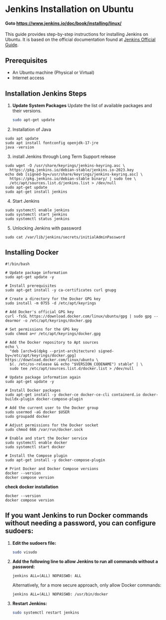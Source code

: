 # Jenkins Installation on Ubuntu  
#### Goto https://www.jenkins.io/doc/book/installing/linux/

This guide provides step-by-step instructions for installing Jenkins on Ubuntu. It is based on the official documentation found at [Jenkins Official Guide](https://www.jenkins.io/doc/book/installing/linux/).

## Prerequisites

- An Ubuntu machine (Physical or Virtual)
- Internet access

## Installation Jenkins Steps

1. **Update System Packages**
   Update the list of available packages and their versions.
   ```bash
   sudo apt-get update
   ```

2. Installation of Java

```
sudo apt update
sudo apt install fontconfig openjdk-17-jre
java -version

```

3.  install Jenkins through Long Term Support release

```
sudo wget -O /usr/share/keyrings/jenkins-keyring.asc \
  https://pkg.jenkins.io/debian-stable/jenkins.io-2023.key
echo deb [signed-by=/usr/share/keyrings/jenkins-keyring.asc] \
  https://pkg.jenkins.io/debian-stable binary/ | sudo tee \
  /etc/apt/sources.list.d/jenkins.list > /dev/null
sudo apt-get update
sudo apt-get install jenkins
```



4.  Start Jenkins


```
sudo systemctl enable jenkins
sudo systemctl start jenkins
sudo systemctl status jenkins
```

5.  Unlocking Jenkins with password


```
sudo cat /var/lib/jenkins/secrets/initialAdminPassword
```

## Installing Docker

```
#!/bin/bash

# Update package information
sudo apt-get update -y

# Install prerequisites
sudo apt-get install -y ca-certificates curl gnupg

# Create a directory for the Docker GPG key
sudo install -m 0755 -d /etc/apt/keyrings

# Add Docker's official GPG key
curl -fsSL https://download.docker.com/linux/ubuntu/gpg | sudo gpg --dearmor -o /etc/apt/keyrings/docker.gpg

# Set permissions for the GPG key
sudo chmod a+r /etc/apt/keyrings/docker.gpg

# Add the Docker repository to Apt sources
echo \
  "deb [arch=$(dpkg --print-architecture) signed-by=/etc/apt/keyrings/docker.gpg] https://download.docker.com/linux/ubuntu \
  $(. /etc/os-release && echo "$VERSION_CODENAME") stable" | \
  sudo tee /etc/apt/sources.list.d/docker.list > /dev/null

# Update package information again
sudo apt-get update -y

# Install Docker packages
sudo apt-get install -y docker-ce docker-ce-cli containerd.io docker-buildx-plugin docker-compose-plugin

# Add the current user to the Docker group
sudo usermod -aG docker $USER
sudo groupadd docker

# Adjust permissions for the Docker socket
sudo chmod 666 /var/run/docker.sock 

# Enable and start the Docker service
sudo systemctl enable docker
sudo systemctl start docker

# Install the Compose plugin
sudo apt-get install -y docker-compose-plugin

# Print Docker and Docker Compose versions
docker --version
docker compose version

```


**check docker installation**

```
docker --version
docker compose version
```


## If you want Jenkins to run Docker commands without needing a password, you can configure sudoers:

1. **Edit the sudoers file:**
   ```bash
   sudo visudo
   ```

2. **Add the following line to allow Jenkins to run all commands without a password:**
   ```
   jenkins ALL=(ALL) NOPASSWD: ALL
   ```
   Alternatively, for a more secure approach, only allow Docker commands:
   ```
   jenkins ALL=(ALL) NOPASSWD: /usr/bin/docker
   ```

3. **Restart Jenkins:**
   ```bash
   sudo systemctl restart jenkins
   ```







